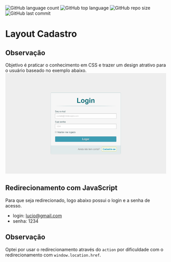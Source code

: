 ![GitHub language count](https://img.shields.io/github/languages/count/Luciopbrito/login-cadastro)
![GitHub top language](https://img.shields.io/github/languages/top/Luciopbrito/login-cadastro)
![GitHub repo size](https://img.shields.io/github/repo-size/Luciopbrito/login-cadastro)
![GitHub last commit](https://img.shields.io/github/last-commit/Luciopbrito/login-cadastro)

# Layout Cadastro

## Observação

Objetivo é praticar o conhecimento em CSS e trazer um design atrativo para o usuário baseado no exemplo abaixo.
![imagem de exemplo](exemplo-formulario.png)

## Redirecionamento com JavaScript

Para que seja redirecionado, logo abaixo possui o login e a senha de acesso.

- login: lucio@gmail.com
- senha: 1234

## Observação

Optei por usar o redirecionamento através do `action` por dificuldade com o redirecionamento com `window.location.href`.
